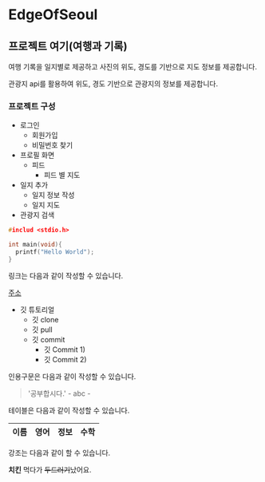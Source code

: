 # EdgeOfSeoul

## 프로젝트 여기(여행과 기록)
 
여행 기록을 일지별로 제공하고 사진의 위도, 경도를 기반으로 지도 정보를 제공합니다.

관광지 api를 활용하여 위도, 경도 기반으로 관광지의 정보를 제공합니다.




### 프로젝트 구성
* 로그인
  * 회원가입
  * 비밀번호 찾기
* 프로필 화면
  * 피드
    * 피드 별 지도
* 일지 추가
  * 일지 정보 작성
  * 일지 지도 
* 관광지 검색




```c
#includ <stdio.h>

int main(void){
  printf("Hello World");
}


```

링크는 다음과 같이 작성할 수 있습니다.

[주소](https://www.youtube.com/watch?v=MFJIOqxK6k8)

* 깃 튜토리얼
  * 깃 clone
  * 깃 pull
  * 깃 commit
    * 깃 Commit 1)
    * 깃 Commit 2)


인용구문은 다음과 같이 작성할 수 있습니다.

> '공부합시다.' - abc -

테이블은 다음과 같이 작성할 수 있습니다.

이름|영어|정보|수학
---|---|---|---


강조는 다음과 같이 할 수 있습니다.

**치킨** 먹다가 ~~두드러기~~났어요.
